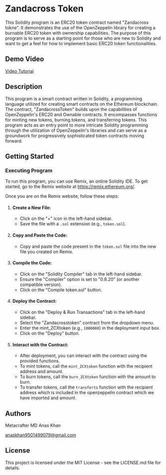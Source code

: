 # Zandacross Token
This Solidity program is an ERC20 token contract named "Zandacross tokne". It demonstrates the use of the OpenZeppelin library for creating a burnable ERC20 token with ownership capabilities. The purpose of this program is to serve as a starting point for those who are new to Solidity and want to get a feel for how to implement basic ERC20 token functionalities.
## Demo Video
[Video Tutorial]()
## Description
This program is a smart contract written in Solidity, a programming language utilized for creating smart contracts on the Ethereum blockchain. The contract, "ZandacrossToken" builds upon the capabilities of OpenZeppelin's ERC20 and Ownable contracts. It encompasses functions for minting new tokens, burning tokens, and transferring tokens. This program acts as an entry point to more intricate Solidity programming through the utilization of OpenZeppelin's libraries and can serve as a groundwork for progressively sophisticated token contracts moving forward.
## Getting Started
### Executing Program
To run this program, you can use Remix, an online Solidity IDE. To get started, go to the Remix website at https://remix.ethereum.org/.

Once you are on the Remix website, follow these steps:

1. #### Create a New File:
    - Click on the "+" icon in the left-hand sidebar.
    - Save the file with a `.sol` extension (e.g., `token.sol`).
2. #### Copy and Paste the Code:
    - Copy and paste the code present in the `token.sol` file into the new file you created on Remix.
3. #### Compile the Code:
    - Click on the "Solidity Compiler" tab in the left-hand sidebar.
    - Ensure the "Compiler" option is set to "0.8.20" (or another compatible version).
    - Click on the "Compile token.sol" button.
4. #### Deploy the Contract:
    - Click on the "Deploy & Run Transactions" tab in the left-hand sidebar.
    - Select the "Zandacrosstoken" contract from the dropdown menu.
    - Enter the mint_ZCXtoken (e.g., `1000000`) in the deployment input box.
    - Click on the "Deploy" button.
5. #### Interact with the Contract:
    - After deployment, you can interact with the contract using the provided functions.
    - To mint tokens, call the `mint_ZCXtoken` function with the recipient address and amount.
    - To burn tokens, call the `burn_ZCXtoken` function with the amount to burn.
    - To transfer tokens, call the `transferto` function with the recipient address which is included in the openzeppelin contract which we have imported and amount.
  
## Authors
Metacrafter MD Anas Khan

anaskhan9501499079@gmail.com

## License
This project is licensed under the MIT License - see the LICENSE.md file for details.
